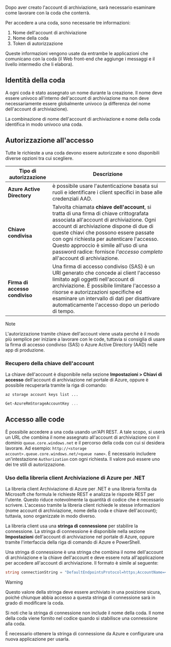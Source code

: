 Dopo aver creato l'account di archiviazione, sarà necessario esaminare come lavorare con la coda che conterrà.

Per accedere a una coda, sono necessarie tre informazioni:

 1. Nome dell'account di archiviazione
 2. Nome della coda
 3. Token di autorizzazione

Queste informazioni vengono usate da entrambe le applicazioni che comunicano con la coda (il Web front-end che aggiunge i messaggi e il livello intermedio che li elabora).

## <a name="queue-identity"></a>Identità della coda

A ogni coda è stato assegnato un nome durante la creazione. Il nome deve essere univoco all'interno dell'account di archiviazione ma non deve necessariamente essere globalmente univoco (a differenza del nome dell'account di archiviazione).

La combinazione di nome dell'account di archiviazione e nome della coda identifica in modo univoco una coda.

## <a name="access-authorization"></a>Autorizzazione all'accesso

Tutte le richieste a una coda devono essere autorizzate e sono disponibili diverse opzioni tra cui scegliere.

| Tipo di autorizzazione | Descrizione |
|--------------------|-------------|
| **Azure Active Directory** | è possibile usare l'autenticazione basata sui ruoli e identificare i client specifici in base alle credenziali AAD. |
| **Chiave condivisa** | Talvolta chiamata **chiave dell'account**, si tratta di una firma di chiave crittografata associata all'account di archiviazione. Ogni account di archiviazione dispone di due di queste chiavi che possono essere passate con ogni richiesta per autenticare l'accesso. Questo approccio è simile all'uso di una password radice: fornisce _l'accesso completo_ all'account di archiviazione. |
| **Firma di accesso condiviso** | Una firma di accesso condiviso (SAS) è un URI generato che concede ai client l'accesso limitato agli oggetti nell'account di archiviazione. È possibile limitare l'accesso a risorse e autorizzazioni specifiche ed esaminare un intervallo di dati per disattivare automaticamente l'accesso dopo un periodo di tempo.  |

> [!NOTE]
> L'autorizzazione tramite chiave dell'account viene usata perché è il modo più semplice per iniziare a lavorare con le code, tuttavia si consiglia di usare la firma di accesso condiviso (SAS) o Azure Active Directory (AAD) nelle app di produzione.

### <a name="retrieving-the-account-key"></a>Recupero della chiave dell'account
 
La chiave dell'account è disponibile nella sezione **Impostazioni > Chiavi di accesso** dell'account di archiviazione nel portale di Azure, oppure è possibile recuperarla tramite la riga di comando:

```azurecli
az storage account keys list ...
```

```powershell
Get-AzureRmStorageAccountKey ...
```

## <a name="accessing-queues"></a>Accesso alle code

È possibile accedere a una coda usando un'API REST. A tale scopo, si userà un URL che combina il nome assegnato all'account di archiviazione con il dominio `queue.core.windows.net` e il percorso della coda con cui si desidera lavorare. Ad esempio: `http://<storage account>.queue.core.windows.net/<queue name>`. È necessario includere un'intestazione `Authorization` con ogni richiesta. Il valore può essere uno dei tre stili di autorizzazione.

### <a name="using-the-azure-storage-client-library-for-net"></a>Uso della libreria client Archiviazione di Azure per .NET

La libreria client Archiviazione di Azure per .NET è una libreria fornita da Microsoft che formula le richieste REST e analizza le risposte REST per l'utente. Questo riduce notevolmente la quantità di codice che è necessario scrivere. L'accesso tramite la libreria client richiede le stesse informazioni (nome account di archiviazione, nome della coda e chiave dell'account); tuttavia, sono organizzate in modo diverso.

La libreria client usa una **stringa di connessione** per stabilire la connessione. La stringa di connessione è disponibile nella sezione **Impostazioni** dell'account di archiviazione nel portale di Azure, oppure tramite l'interfaccia della riga di comando di Azure e PowerShell.

Una stringa di connessione è una stringa che combina il nome dell'account di archiviazione e la chiave dell'account e deve essere nota all'applicazione per accedere all'account di archiviazione. Il formato è simile al seguente:

```csharp
string connectionString = "DefaultEndpointsProtocol=https;AccountName=<your storage account name>;AccountKey=<your key>;EndpointSuffix=core.windows.net"
```

> [!WARNING]
> Questo valore della stringa deve essere archiviato in una posizione sicura, poiché chiunque abbia accesso a questa stringa di connessione sarà in grado di modificare la coda.

Si noti che la stringa di connessione non include il nome della coda. Il nome della coda viene fornito nel codice quando si stabilisce una connessione alla coda.

È necessario ottenere la stringa di connessione da Azure e configurare una nuova applicazione per usarla.